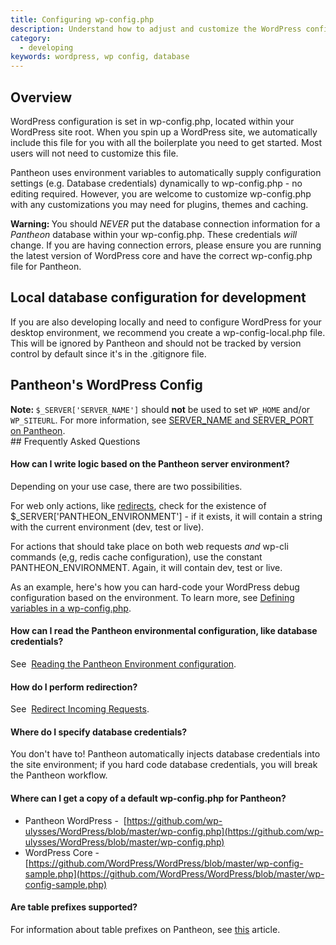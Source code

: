 ```yaml
---
title: Configuring wp-config.php
description: Understand how to adjust and customize the WordPress configuration file for your Pantheon site.
category:
  - developing
keywords: wordpress, wp config, database
---
```

## Overview

WordPress configuration is set in wp-config.php, located within your WordPress site root. When you spin up a WordPress site, we automatically include this file for you with all the boilerplate you need to get started. Most users will not need to customize this file.

Pantheon uses environment variables to automatically supply configuration settings (e.g. Database credentials) dynamically to wp-config.php - no editing required. However, you are welcome to customize wp-config.php with any customizations you may need for plugins, themes and caching.

<div class="alert alert-danger" role="alert"><strong>Warning: </strong>You should <em>NEVER</em> put the database connection information for a <em>Pantheon</em> database within your wp-config.php. These credentials <em>will</em> change. If you are having connection errors, please ensure you are running the latest version of WordPress core and have the correct wp-config.php file for Pantheon.</div>

## Local database configuration for development

If you are also developing locally and need to configure WordPress for your desktop environment, we recommend you create a wp-config-local.php file. This will be ignored by Pantheon and should not be tracked by version control by default since it's in the .gitignore file.

## Pantheon's WordPress Config
<script src="https://gist.github.com/joshkoenig/9646205.js"></script>
<div class="alert alert-warning" role="alert"><strong>Note: </strong><code>$_SERVER['SERVER_NAME']</code> should <strong>not</strong> be used to set <code>WP_HOME</code> and/or <code>WP_SITEURL</code>. For more information, see <a href="/docs/articles/sites/code/server_name-and-server_port/">SERVER_NAME and SERVER_PORT on Pantheon</a>.</div>
## Frequently Asked Questions

#### How can I write logic based on the Pantheon server environment?

Depending on your use case, there are two possibilities.

For web only actions, like [redirects](/docs/articles/sites/code/redirect-incoming-requests), check for the existence of $\_SERVER['PANTHEON\_ENVIRONMENT'] - if it exists, it will contain a string with the current environment (dev, test or live).

<script src="https://gist.github.com/timani/6bd845402c7f8d0939a4.js"></script>

For actions that should take place on both web requests _and_ wp-cli commands (e,g, redis cache configuration), use the constant ​PANTHEON\_ENVIRONMENT. Again, it will contain dev, test or live.

<script src="https://gist.github.com/timani/f5600ecff83399da5069.js"></script>

As an example, here's how you can hard-code your WordPress debug configuration based on the environment. To learn more, see [Defining variables in a wp-config.php](http://codex.wordpress.org/Editing_wp-config.php).

<script src="https://gist.github.com/timani/3e7f882c5ca49709b4e4.js"></script>
#### How can I read the Pantheon environmental configuration, like database credentials?

See  [Reading the Pantheon Environment configuration](/docs/articles/sites/code/reading-pantheon-environment-configuration/).

#### How do I perform redirection?

See  [Redirect Incoming Requests](/docs/articles/sites/code/redirect-incoming-requests).

#### Where do I specify database credentials?

You don't have to! Pantheon automatically injects database credentials into the site environment; if you hard code database credentials, you will break the Pantheon workflow.

#### Where can I get a copy of a default wp-config.php for Pantheon?

- Pantheon WordPress -  [https://github.com/wp-ulysses/WordPress/blob/master/wp-config.php](https://github.com/wp-ulysses/WordPress/blob/master/wp-config.php)
- WordPress Core -   [https://github.com/WordPress/WordPress/blob/master/wp-config-sample.php](https://github.com/WordPress/WordPress/blob/master/wp-config-sample.php)

#### Are table prefixes supported?

For information about table prefixes on Pantheon, see [this](/docs/articles/drupal/importing-an-existing-drupal-site-to-pantheon#importing-an-existing-site#table-prefixes) article.
